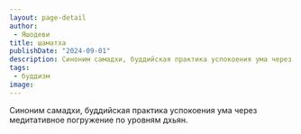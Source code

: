 ```yaml
---
layout: page-detail
author:
 - Яшодеви
title: шаматха
publishDate: "2024-09-01"
description: Синоним самадхи, буддийская практика успокоения ума через медитативное погружение по уровням дхьян.
tags:
 - буддизм
image: 
---
```


Синоним самадхи, буддийская практика успокоения ума через медитативное погружение по уровням дхьян.

